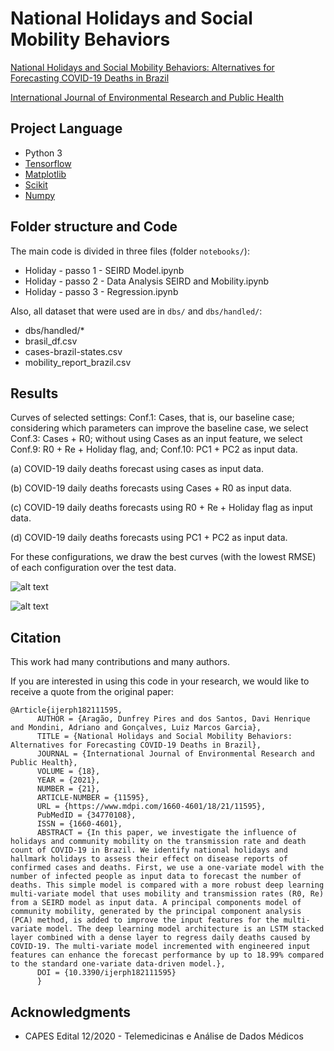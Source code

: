 # National Holidays and Social Mobility Behaviors

[National Holidays and Social Mobility Behaviors: Alternatives for Forecasting COVID-19 Deaths in Brazil](https://doi.org/10.3390/ijerph182111595)

[International Journal of Environmental Research and Public Health](https://www.mdpi.com/journal/ijerph)

## Project Language

- Python 3
- [Tensorflow](https://www.tensorflow.org/)
- [Matplotlib](https://matplotlib.org/)
- [Scikit](https://scikit-learn.org/stable/)
- [Numpy](https://numpy.org/)

## Folder structure and Code

The main code is divided in three files (folder `notebooks/`):

- Holiday - passo 1 - SEIRD Model.ipynb
- Holiday - passo 2 - Data Analysis SEIRD and Mobility.ipynb
- Holiday - passo 3 - Regression.ipynb

Also, all dataset that were used are in `dbs/` and `dbs/handled/`:

- dbs/handled/*
- brasil_df.csv
- cases-brazil-states.csv
- mobility_report_brazil.csv


## Results

Curves of selected settings: Conf.1: Cases, that is, our baseline case; considering which parameters can improve the baseline case, we select Conf.3: Cases + R0; without using Cases as an input feature, we select Conf.9: R0 + Re + Holiday flag, and; Conf.10: PC1 + PC2 as input data. 

(a) COVID-19 daily deaths forecast using cases as input data.

(b) COVID-19 daily deaths forecasts using Cases + R0 as input data. 

(c) COVID-19 daily deaths forecasts using R0 + Re + Holiday flag as input data. 

(d) COVID-19 daily deaths forecasts using PC1 + PC2 as input data.

For these configurations, we draw the best curves (with the lowest RMSE) of each configuration over the test data. 

![alt text](https://www.mdpi.com/ijerph/ijerph-18-11595/article_deploy/html/images/ijerph-18-11595-g017a-550.jpg)

![alt text](https://www.mdpi.com/ijerph/ijerph-18-11595/article_deploy/html/images/ijerph-18-11595-g017b-550.jpg)


## Citation

This work had many contributions and many authors. 

If you are interested in using this code in your research, we would like to receive a quote from the original paper:

    @Article{ijerph182111595,
          AUTHOR = {Aragão, Dunfrey Pires and dos Santos, Davi Henrique and Mondini, Adriano and Gonçalves, Luiz Marcos Garcia},
          TITLE = {National Holidays and Social Mobility Behaviors: Alternatives for Forecasting COVID-19 Deaths in Brazil},
          JOURNAL = {International Journal of Environmental Research and Public Health},
          VOLUME = {18},
          YEAR = {2021},
          NUMBER = {21},
          ARTICLE-NUMBER = {11595},
          URL = {https://www.mdpi.com/1660-4601/18/21/11595},
          PubMedID = {34770108},
          ISSN = {1660-4601},
          ABSTRACT = {In this paper, we investigate the influence of holidays and community mobility on the transmission rate and death count of COVID-19 in Brazil. We identify national holidays and hallmark holidays to assess their effect on disease reports of confirmed cases and deaths. First, we use a one-variate model with the number of infected people as input data to forecast the number of deaths. This simple model is compared with a more robust deep learning multi-variate model that uses mobility and transmission rates (R0, Re) from a SEIRD model as input data. A principal components model of community mobility, generated by the principal component analysis (PCA) method, is added to improve the input features for the multi-variate model. The deep learning model architecture is an LSTM stacked layer combined with a dense layer to regress daily deaths caused by COVID-19. The multi-variate model incremented with engineered input features can enhance the forecast performance by up to 18.99% compared to the standard one-variate data-driven model.},
          DOI = {10.3390/ijerph182111595}
          }


## Acknowledgments

* CAPES Edital 12/2020 - Telemedicinas e Análise de Dados Médicos
